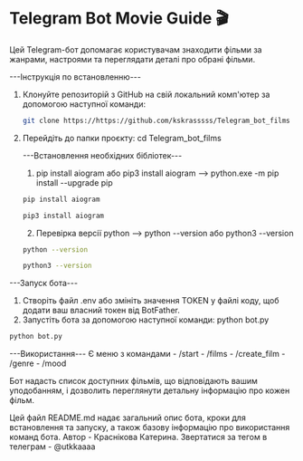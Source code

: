 # Telegram Bot Movie Guide 🎬

Цей Telegram-бот допомагає користувачам знаходити фільми за жанрами, настроями та переглядати деталі про обрані фільми.

---Інструкція по встановленню---

1. Клонуйте репозиторій з GitHub на свій локальний комп'ютер за допомогою наступної команди:

   ```bash
   git clone https://https://github.com/kskrasssss/Telegram_bot_films
   ```
2. Перейдіть до папки проєкту:
   cd Telegram_bot_films

    ---Встановлення необхідних бібліотек---
    1. pip install aiogram або pip3 install aiogram --> python.exe -m pip install --upgrade pip      
      ```bash
      pip install aiogram
      ```

      ```bash
      pip3 install aiogram
      ```
    2. Перевірка версії python --> python --version або python3 --version
      ```bash
      python --version
      ```

      ```bash
      python3 --version
      ```

---Запуск бота---
1. Створіть файл .env або змініть значення TOKEN у файлі коду, щоб додати ваш власний токен від BotFather.
2. Запустіть бота за допомогою наступної команди: python bot.py
```bash
python bot.py
```

---Використання---
Є меню з командами - /start
                   - /films
                   - /create_film
                   - /genre
                   - /mood

Бот надасть список доступних фільмів, що відповідають вашим уподобанням, і дозволить переглянути детальну інформацію про кожен фільм.



Цей файл README.md надає загальний опис бота, кроки для встановлення та запуску, а також базову інформацію про використання команд бота.
Автор - Краснікова Катерина. 
Звертатися за тегом в телеграм - @utkkaaaa 
